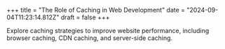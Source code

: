 +++
title = "The Role of Caching in Web Development"
date = "2024-09-04T11:23:14.812Z"
draft = false
+++

Explore caching strategies to improve website performance, including browser caching, CDN caching, and server-side caching.
        